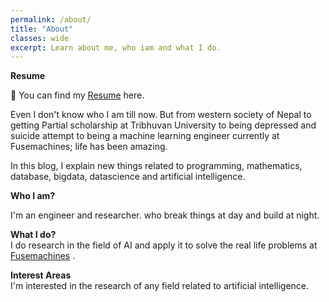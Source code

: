 ```yaml
---
permalink: /about/
title: "About"
classes: wide
excerpt: Learn about me, who iam and what I do. 
---
```

**Resume**

📃 You can find my [Resume](https://drive.google.com/file/d/1S5wtdWJVmrDb2f_YPwLhAYNYr3E2f3cJ/view?usp=sharing) here.


Even I don't know who I am till now. But from western society of Nepal to getting Partial scholarship at Tribhuvan University to being depressed and suicide attempt to being a machine learning engineer currently at Fusemachines; life has been amazing.

In this blog, I explain new things related to programming, mathematics, database, bigdata, datascience and  artificial intelligence.  

**Who I am?**  

I'm an engineer and researcher.
who break things at day and build at night.

**What I do?**  
I do research in the field of AI and apply it to solve the real life problems at [Fusemachines](https://fusemachines.com) . 

**Interest Areas**  
I'm interested in the research of any field related to artificial intelligence.

